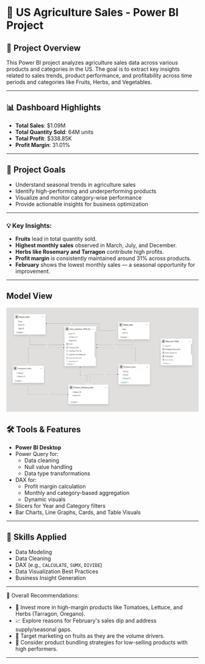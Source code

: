 # 🌾 US Agriculture Sales - Power BI Project

## 📌 Project Overview

This Power BI project analyzes agriculture sales data across various products and categories in the US. The goal is to extract key insights related to sales trends, product performance, and profitability across time periods and categories like Fruits, Herbs, and Vegetables.

---

## 📊 Dashboard Highlights

- **Total Sales**: $1.09M  
- **Total Quantity Sold**: 64M units  
- **Total Profit**: $338.85K  
- **Profit Margin**: 31.01%

---
## 📌 Project Goals

- Understand seasonal trends in agriculture sales
- Identify high-performing and underperforming products
- Visualize and monitor category-wise performance
- Provide actionable insights for business optimization

---

### 💡 Key Insights:
- **Fruits** lead in total quantity sold.
- **Highest monthly sales** observed in March, July, and December.
- **Herbs like Rosemary and Tarragon** contribute high profits.
- **Profit margin** is consistently maintained around 31% across products.
- **February** shows the lowest monthly sales — a seasonal opportunity for improvement.

---
## Model View

<img src="Images/Model View.jpg" width=1000>

## 🛠 Tools & Features

- **Power BI Desktop**
- Power Query for:
  - Data cleaning
  - Null value handling
  - Data type transformations
- DAX for:
  - Profit margin calculation
  - Monthly and category-based aggregation
  - Dynamic visuals
- Slicers for Year and Category filters
- Bar Charts, Line Graphs, Cards, and Table Visuals

---

## 🧠 Skills Applied

- Data Modeling
- Data Cleaning
- DAX (e.g., `CALCULATE`, `SUMX`, `DIVIDE`)
- Data Visualization Best Practices
- Business Insight Generation

---

📌 Overall Recommendations:
- 🌱 Invest more in high-margin products like Tomatoes, Lettuce, and Herbs (Tarragon, Oregano).
- 📈 Explore reasons for February's sales dip and address supply/seasonal gaps.
- 💬 Target marketing on fruits as they are the volume drivers.
- 🧪 Consider product bundling strategies for low-selling products with high performers.

---
